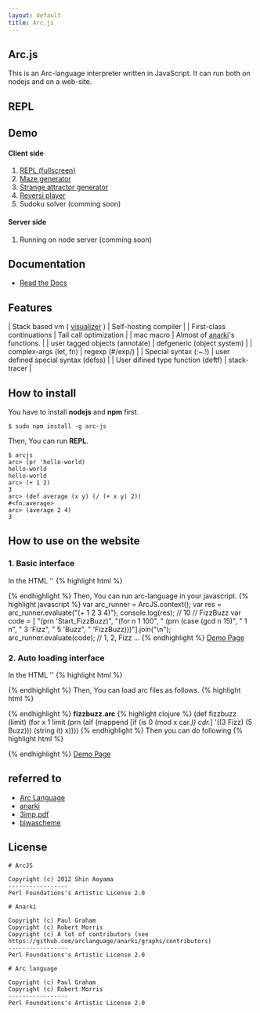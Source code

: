 ```yaml
---
layout: default
title: Arc.js
---
```


## Arc.js

This is an Arc-language interpreter written in JavaScript. It can run both on nodejs and on a web-site.

## REPL

<div id="repl">
  <div id="repl-txt"></div>
  <div id="holder"></div>
</div>

## Demo

#### Client side

1. [REPL (fullscreen)](demo_repl.html)
2. [Maze generator](demo_mg.html)
3. [Strange attractor generator](demo_at.html)
4. [Reversi player](reversi.html)
5. Sudoku solver (comming soon)

#### Server side

1. Running on node server (comming soon)

## Documentation

- [Read the Docs](http://arcjs.readthedocs.org/en/latest/)

## Features

| Stack based vm ( [visualizer](stack_visualizer.html) ) | Self-hosting compiler                                                  |
| First-class continuations                              | Tail call optimization                                                 |
| mac macro                                              | Almost of [anarki](https://github.com/arclanguage/anarki)'s functions. |
| user tagged objects (annotate)                         | defgeneric (object system)                                             |
| complex-args (let, fn)                                 | regexp (#/exp/)                                                        |
| Special syntax (:~.!)                                  | user defined special syntax (defss)                                    |
| User difined type function (deftf)                     | stack-tracer                                                           |

## How to install

You have to install __nodejs__ and __npm__ first.

    $ sudo npm install -g arc-js

Then, You can run __REPL__.

    $ arcjs
    arc> (pr 'hello-world)
    hello-world
    hello-world
    arc> (+ 1 2)
    3
    arc> (def average (x y) (/ (+ x y) 2))
    #<fn:average>
    arc> (average 2 4)
    3

## How to use on the website

### 1. Basic interface
In the HTML '<head>'
{% highlight html %}
<script type="text/javascript" src="arc.min.js"></script>
{% endhighlight %}
Then, You can run arc-language in your javascript.
{% highlight javascript %}
var arc_runner = ArcJS.context();
var res = arc_runner.evaluate("(+ 1 2 3 4)");
console.log(res); // 10
// FizzBuzz
var code = [
 "(prn 'Start_FizzBuzz)",
 "(for n 1 100",
 "  (prn (case (gcd n 15)",
 "         1 n",
 "         3 'Fizz",
 "         5 'Buzz",
 "         'FizzBuzz)))"].join("\n");
arc_runner.evaluate(code);  // 1, 2, Fizz ...
{% endhighlight %}
[Demo Page](demo_01.html)

### 2. Auto loading interface
In the HTML '<head>'
{% highlight html %}
<script type="text/javascript" src="arc.min.js"></script>
<!-- jQuery is required in arc-loader.js -->
<script type="text/javascript" src="jquery.min.js"></script>
<script type="text/javascript" src="arc-loader.js"></script>
{% endhighlight %}
Then, You can load arc files as follows.
{% highlight html %}
<script type="text/arc" src="fizzbuzz.arc"></script>
{% endhighlight %}
__fizzbuzz.arc__
{% highlight clojure %}
(def fizzbuzz (limit)
  (for x 1 limit
    (prn
      (aif (mappend [if (is 0 (mod x car._)) cdr._] '((3 Fizz) (5 Buzz)))
           (string it)
           x))))
{% endhighlight %}
Then you can do following
{% highlight html %}
<script type="text/arc">
(fizzbuzz 3)
(fizzbuzz 100)
</script>
{% endhighlight %}
[Demo Page](demo_02.html)

## referred to

- [Arc Language](http://arclanguage.github.io/)
- [anarki](https://github.com/arclanguage/anarki)
- [3imp.pdf](http://www.cs.indiana.edu/~dyb/papers/3imp.pdf)
- [biwascheme](http://www.biwascheme.org/)

## License

    # ArcJS

    Copyright (c) 2012 Shin Aoyama
    -----------------
    Perl Foundations's Artistic License 2.0

    # Anarki

    Copyright (c) Paul Graham
    Copyright (c) Robert Morris
    Copyright (c) A lot of contributors (see https://github.com/arclanguage/anarki/graphs/contributors)
    -----------------
    Perl Foundations's Artistic License 2.0

    # Arc language

    Copyright (c) Paul Graham
    Copyright (c) Robert Morris
    -----------------
    Perl Foundations's Artistic License 2.0
